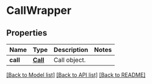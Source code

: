 # CallWrapper

## Properties
Name | Type | Description | Notes
------------ | ------------- | ------------- | -------------
**call** | [**Call**](Call.md) | Call object. | 

[[Back to Model list]](../README.md#documentation-for-models) [[Back to API list]](../README.md#documentation-for-api-endpoints) [[Back to README]](../README.md)


